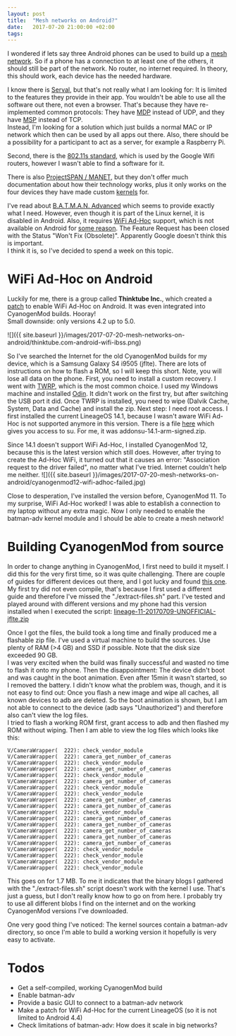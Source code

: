 ```yaml
---
layout: post
title:  "Mesh networks on Android?"
date:   2017-07-20 21:00:00 +02:00
tags:
---
```


I wondered if lets say three Android phones can be used to build up a [mesh network](https://en.wikipedia.org/wiki/Mesh_networking).
So if a phone has a connection to at least one of the others, it should still be part of the network. No router, no internet required. In theory, this should work, each device has the needed hardware.

I know there is [Serval](https://play.google.com/store/apps/details?id=org.servalproject), but that's not really what I am looking for: It is limited to the features they provide in their app. You wouldn't be able to use all the software out there, not even a browser. That's because they have re-implemented common protocols: They have [MDP](http://developer.servalproject.org/dokuwiki/doku.php?id=content:tech:mdp) instead of UDP, and they have [MSP](http://developer.servalproject.org/dokuwiki/doku.php?id=content:tech:msp) instead of TCP.  
Instead, I'm looking for a solution which just builds a normal MAC or IP network which then can be used by all apps out there. Also, there should be a possibility for a participant to act as a server, for example a Raspberry Pi.

Second, there is the [802.11s standard](https://en.wikipedia.org/wiki/IEEE_802.11s), which is used by the Google Wifi routers, however I wasn't able to find a software for it.

There is also [ProjectSPAN / MANET](https://github.com/ProjectSPAN/android-manet-manager), but they don't offer much documentation about how their technology works, plus it only works on the four devices they have made custom [kernels](https://github.com/monk-dot/SPAN/tree/master/kernels) for.

I've read about [B.A.T.M.A.N. Advanced](https://www.open-mesh.org/projects/batman-adv/wiki) which seems to provide exactly what I need. However, even though it is part of the Linux kernel, it is disabled in Android. Also, it requires [WiFi Ad-Hoc](https://en.wikipedia.org/wiki/Wireless_ad_hoc_network) support, which is not available on Android for [some reason](https://issuetracker.google.com/issues/36904180). The Feature Request has been closed with the Status "Won't Fix (Obsolete)". Apparently Google doesn't think this is important.  
I think it is, so I've decided to spend a week on this topic.

# WiFi Ad-Hoc on Android

Luckily for me, there is a group called **Thinktube Inc.**, which created a [patch](http://www.thinktube.com/android-tech/46-android-wifi-ibss) to enable WiFi Ad-Hoc on Android. It was even integrated into CyanogenMod builds. Hooray!  
Small downside: only versions 4.2 up to 5.0.

![]({{ site.baseurl }}/images/2017-07-20-mesh-networks-on-android/thinktube.com-android-wifi-ibss.png)

So I've searched the Internet for the old CyanogenMod builds for my device, which is a Samsung Galaxy S4 i9505 (jflte).
There are lots of instructions on how to flash a ROM, so I will keep this short. Note, you will lose all data on the phone. First, you need to install a custom recovery. I went with [TWRP](https://twrp.me/), which is the most common choice. I used my Windows machine and installed [Odin](http://odindownload.com/). It didn't work on the first try, but after switching the USB port it did. Once TWRP is installed, you need to wipe (Dalvik Cache, System, Data and Cache) and install the zip.
Next step: I need root access. I first installed the current LineageOS 14.1, because I wasn't aware WiFi Ad-Hoc is not supported anymore in this version. There is a file [here](https://download.lineageos.org/extras) which gives you access to su. For me, it was addonsu-14.1-arm-signed.zip.

Since 14.1 doesn't support WiFi Ad-Hoc, I installed CyanogenMod 12, because this is the latest version which still does. However, after trying to create the Ad-Hoc WiFi, it turned out that it causes an error: "Association request to the driver failed", no matter what I've tried. Internet couldn't help me neither.
![]({{ site.baseurl }}/images/2017-07-20-mesh-networks-on-android/cyanogenmod12-wifi-adhoc-failed.jpg)  

Close to desperation, I've installed the version before, CyanogenMod 11. To my surprise, WiFi Ad-Hoc worked! I was able to establish a connection to my laptop without any extra magic.
Now I only needed to enable the batman-adv kernel module and I should be able to create a mesh network!

# Building CyanogenMod from source

In order to change anything in CyanogenMod, I first need to build it myself. I did this for the very first time, so it was quite challenging. There are couple of guides for different devices out there, and I got lucky and found [this one](https://zifnab.net/~zifnab/wiki_dump/Build_for_jflte.html).  
My first try did not even compile, that's because I first used a different guide and therefore I've missed the "./extract-files.sh" part. I've tested and played around with different versions and my phone had this version installed when I executed the script: [lineage-11-20170709-UNOFFICIAL-jflte.zip](https://forum.xda-developers.com/galaxy-s4/i9505-orig-develop/rom-lineageos-ex-cm-11-0-galaxy-s4-t3533827)

Once I got the files, the build took a long time and finally produced me a flashable zip file. I've used a virtual machine to build the sources. Use plenty of RAM (>4 GB) and SSD if possible. Note that the disk size exceeded 90 GB.  
I was very excited when the build was finally successful and wasted no time to flash it onto my phone. Then the disappointment: The device didn't boot and was caught in the boot animation. Even after 15min it wasn't started, so I removed the battery.
I didn't know what the problem was, though, and it is not easy to find out: Once you flash a new image and wipe all caches, all known devices to adb are deleted. So the boot animation is shown, but I am not able to connect to the device (adb says "Unauthorized") and therefore also can't view the log files.  
I tried to flash a working ROM first, grant access to adb and then flashed my ROM without wiping. Then I am able to view the log files which looks like this:

```
V/CameraWrapper(  222): check_vendor_module
V/CameraWrapper(  222): camera_get_number_of_cameras
V/CameraWrapper(  222): check_vendor_module
V/CameraWrapper(  222): camera_get_number_of_cameras
V/CameraWrapper(  222): check_vendor_module
V/CameraWrapper(  222): camera_get_number_of_cameras
V/CameraWrapper(  222): check_vendor_module
V/CameraWrapper(  222): check_vendor_module
V/CameraWrapper(  222): camera_get_number_of_cameras
V/CameraWrapper(  222): camera_get_number_of_cameras
V/CameraWrapper(  222): check_vendor_module
V/CameraWrapper(  222): camera_get_number_of_cameras
V/CameraWrapper(  222): camera_get_number_of_cameras
V/CameraWrapper(  222): camera_get_number_of_cameras
V/CameraWrapper(  222): camera_get_number_of_cameras
V/CameraWrapper(  222): camera_get_number_of_cameras
V/CameraWrapper(  222): check_vendor_module
V/CameraWrapper(  222): check_vendor_module
V/CameraWrapper(  222): check_vendor_module
V/CameraWrapper(  222): check_vendor_module
```

This goes on for 1.7 MB. To me it indicates that the binary blogs I gathered with the "./extract-files.sh" script doesn't work with the kernel I use. That's just a guess, but I don't really know how to go on from here. I probably try to use all different blobs I find on the internet and on the working CyanogenMod versions I've downloaded.

One very good thing I've noticed: The kernel sources contain a batman-adv directory, so once I'm able to build a working version it hopefully is very easy to activate.

# Todos

- Get a self-compiled, working CyanogenMod build
- Enable batman-adv
- Provide a basic GUI to connect to a batman-adv network
- Make a patch for WiFi Ad-Hoc for the current LineageOS (so it is not limited to Android 4.4)
- Check limitations of batman-adv: How does it scale in big networks?
